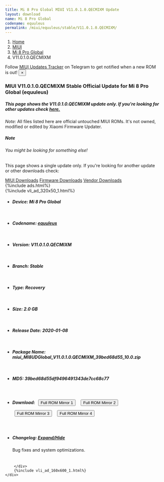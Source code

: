```yaml
---
title: Mi 8 Pro Global MIUI V11.0.1.0.QECMIXM Update
layout: download
name: Mi 8 Pro Global
codename: equuleus
permalink: /miui/equuleus/stable/V11.0.1.0.QECMIXM/
---
```

<nav aria-label="breadcrumb">
    <ol class="breadcrumb">
        <li class="breadcrumb-item"><a href="/">Home</a></li>
        <li class="breadcrumb-item"><a href="/miui/">MIUI</a></li>
        <li class="breadcrumb-item"><a href="/miui/equuleus/">Mi 8 Pro Global</a></li>
        <li class="breadcrumb-item active" aria-current="page">V11.0.1.0.QECMIXM</li>
    </ol>
</nav>
<div class="alert alert-primary alert-dismissible fade show" role="alert">
    Follow <a href="https://t.me/MIUIUpdatesTracker" class="alert-link">MIUI Updates Tracker</a> on Telegram to get
    notified when a new ROM is out!
    <button type="button" class="close" data-dismiss="alert" aria-label="Close">
        <span aria-hidden="true">&times;</span>
    </button>
</div>
<div class="col-12 mx-auto">
    <h3 class="title bg-light p-2 rounded">MIUI V11.0.1.0.QECMIXM Stable Official Update for Mi 8 Pro Global (equuleus)</h3>
    <h5>This page shows the V11.0.1.0.QECMIXM update only. If you're looking for other updates check
        <a href="/miui/equuleus/">here.</a></h5>
    <p><i>Note: </i>All files listed here are official untouched MIUI ROMs.
        It's not owned, modified or edited by Xiaomi Firmware Updater.</p>
    <div class="card">
        <div class="card-body">
            <h5 class="card-title">Note</h5>
            <h6 class="card-subtitle mb-2 text-muted">You might be looking for something else!</h6>
            <p class="card-text">This page shows a single update only.
                If you're looking for another update or other downloads check:</p>
            <a href="/miui/" class="card-link">MIUI Downloads</a>
            <a href="/firmware/" class="card-link">Firmware Downloads</a>
            <a href="/vendor/" class="card-link">Vendor Downloads</a>
        </div>
    </div>
    {%include ads.html%}
    <div class="row justify-content-center">
        <div class="col-10" id="downloads">
                    <div class="card card-body">
            {%include vli_ad_320x50_1.html%}
            <ul class="list-unstyled">
                <li style="padding-bottom: 10px;">
                    <h5><b>Device: </b>Mi 8 Pro Global</h5>
                </li>
                <li style="padding-bottom: 10px;">
                    <h5><b>Codename: </b> <a href="/miui/equuleus/" target="_blank">equuleus</a> </h5>
                </li>
                <li style="padding-bottom: 10px;">
                    <h5><b>Version: </b>V11.0.1.0.QECMIXM</h5>
                </li>
                <li style="padding-bottom: 10px;">
                    <h5><b>Branch: </b>Stable</h5>
                </li>
                <li style="padding-bottom: 10px;">
                    <h5><b>Type: </b>Recovery</h5>
                </li>
                <li style="padding-bottom: 10px;">
                    <h5><b>Size: </b>2.0 GB</h5>
                </li>
                <li style="padding-bottom: 10px;">
                    <h5><b>Release Date: </b>2020-01-08</h5>
                </li>
                <li style="padding-bottom: 10px;">
                    <h5><b>Package Name: </b><span id="filename" class="text-dark">miui_MI8UDGlobal_V11.0.1.0.QECMIXM_39bed68d55_10.0.zip</span></h5>
                </li>
                <li style="padding-bottom: 10px;">
                    <h5><b>MD5: </b><span id="md5" class="text-muted">39bed68d55df9496491343de7cc68c77</span></h5>
                </li>
                <li style="padding-bottom: 10px;">
                    <h5><b>Download: </b> <button type="button" id="download" class="btn btn-primary" style="margin: 7px;" onclick="window.open('https://bigota.d.miui.com/V11.0.1.0.QECMIXM/miui_MI8UDGlobal_V11.0.1.0.QECMIXM_39bed68d55_10.0.zip', '_blank');"><i class="fa fa-download"></i> Full ROM Mirror 1</button> <button type="button" id="download" class="btn btn-primary" style="margin: 7px;" onclick="window.open('https://ks3orig.bigota.d.miui.com/V11.0.1.0.QECMIXM/miui_MI8UDGlobal_V11.0.1.0.QECMIXM_39bed68d55_10.0.zip', '_blank');"><i class="fa fa-download"></i> Full ROM Mirror 2</button> <button type="button" id="download" class="btn btn-primary" style="margin: 7px;" onclick="window.open('https://airtel.bigota.d.miui.com/V11.0.1.0.QECMIXM/miui_MI8UDGlobal_V11.0.1.0.QECMIXM_39bed68d55_10.0.zip', '_blank');"><i class="fa fa-download"></i> Full ROM Mirror 3</button> <button type="button" id="download" class="btn btn-primary" style="margin: 7px;" onclick="window.open('https://hugeota.d.miui.com/V11.0.1.0.QECMIXM/miui_MI8UDGlobal_V11.0.1.0.QECMIXM_39bed68d55_10.0.zip', '_blank');"><i class="fa fa-download"></i> Full ROM Mirror 4</button></h5>
                </li>
                <li style="padding-bottom: 10px;">
                    <h5><b>Changelog: </b><a href="#equuleus_1_changelog" data-toggle="collapse" role="button"
                            aria-expanded="false" aria-controls="equuleus_1_changelog"> <i class="fa fa-arrow-down"
                                aria-hidden="true"></i> Expand/Hide</a></h5>
                    <div class="collapse" id="equuleus_1_changelog">
                        <p id="changelog_text">Bug fixes and system optimizations.</p>
                    </div>
                </li>
            </ul>
        </div>

        </div>
        {%include vli_ad_160x600_1.html%}
    </div>
</div>

